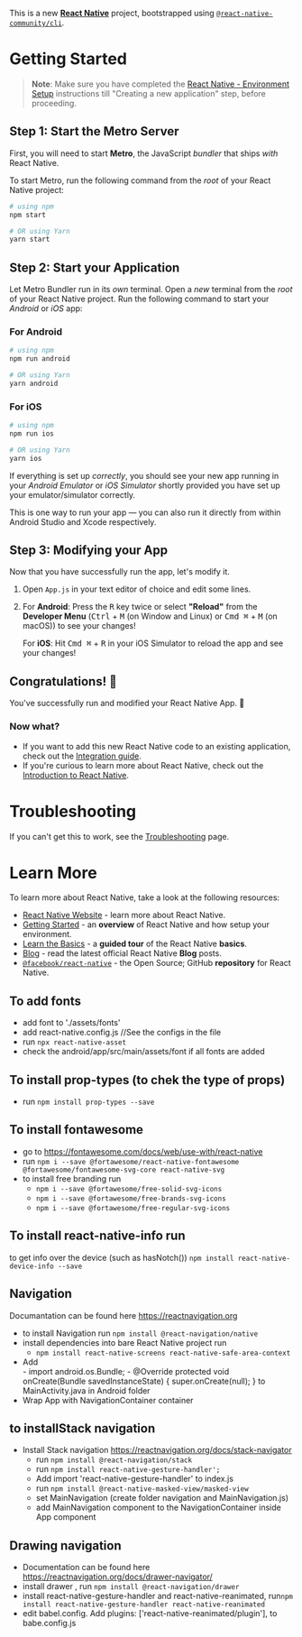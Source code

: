 This is a new [**React Native**](https://reactnative.dev) project, bootstrapped using [`@react-native-community/cli`](https://github.com/react-native-community/cli).

# Getting Started

>**Note**: Make sure you have completed the [React Native - Environment Setup](https://reactnative.dev/docs/environment-setup) instructions till "Creating a new application" step, before proceeding.

## Step 1: Start the Metro Server

First, you will need to start **Metro**, the JavaScript _bundler_ that ships _with_ React Native.

To start Metro, run the following command from the _root_ of your React Native project:

```bash
# using npm
npm start

# OR using Yarn
yarn start
```

## Step 2: Start your Application

Let Metro Bundler run in its _own_ terminal. Open a _new_ terminal from the _root_ of your React Native project. Run the following command to start your _Android_ or _iOS_ app:

### For Android

```bash
# using npm
npm run android

# OR using Yarn
yarn android
```

### For iOS

```bash
# using npm
npm run ios

# OR using Yarn
yarn ios
```

If everything is set up _correctly_, you should see your new app running in your _Android Emulator_ or _iOS Simulator_ shortly provided you have set up your emulator/simulator correctly.

This is one way to run your app — you can also run it directly from within Android Studio and Xcode respectively.

## Step 3: Modifying your App

Now that you have successfully run the app, let's modify it.

1. Open `App.js` in your text editor of choice and edit some lines.
2. For **Android**: Press the <kbd>R</kbd> key twice or select **"Reload"** from the **Developer Menu** (<kbd>Ctrl</kbd> + <kbd>M</kbd> (on Window and Linux) or <kbd>Cmd ⌘</kbd> + <kbd>M</kbd> (on macOS)) to see your changes!

   For **iOS**: Hit <kbd>Cmd ⌘</kbd> + <kbd>R</kbd> in your iOS Simulator to reload the app and see your changes!

## Congratulations! :tada:

You've successfully run and modified your React Native App. :partying_face:

### Now what?

- If you want to add this new React Native code to an existing application, check out the [Integration guide](https://reactnative.dev/docs/integration-with-existing-apps).
- If you're curious to learn more about React Native, check out the [Introduction to React Native](https://reactnative.dev/docs/getting-started).

# Troubleshooting

If you can't get this to work, see the [Troubleshooting](https://reactnative.dev/docs/troubleshooting) page.

# Learn More

To learn more about React Native, take a look at the following resources:

- [React Native Website](https://reactnative.dev) - learn more about React Native.
- [Getting Started](https://reactnative.dev/docs/environment-setup) - an **overview** of React Native and how setup your environment.
- [Learn the Basics](https://reactnative.dev/docs/getting-started) - a **guided tour** of the React Native **basics**.
- [Blog](https://reactnative.dev/blog) - read the latest official React Native **Blog** posts.
- [`@facebook/react-native`](https://github.com/facebook/react-native) - the Open Source; GitHub **repository** for React Native.


## To add fonts
- add font to './assets/fonts'
- add react-native.config.js //See the configs in the file
- run `npx react-native-asset`
- check the android/app/src/main/assets/font if all fonts are added

## To install prop-types (to chek the type of props)
- run `npm install prop-types --save`

## To install fontawesome
- go to https://fontawesome.com/docs/web/use-with/react-native
- run `npm i --save @fortawesome/react-native-fontawesome @fortawesome/fontawesome-svg-core react-native-svg`
- to install free branding run 
    - `npm i --save @fortawesome/free-solid-svg-icons`
    - `npm i --save @fortawesome/free-brands-svg-icons`
    - `npm i --save @fortawesome/free-regular-svg-icons`

## To install react-native-info run
to get info over the device (such as hasNotch())
`npm install react-native-device-info --save`

## Navigation
 Documantation can be found here https://reactnavigation.org
   - to install Navigation run 
          `npm install @react-navigation/native`
   - install dependencies into bare React Native project run 
        - `npm install react-native-screens react-native-safe-area-context`
   - Add   
    - import android.os.Bundle;
    - @Override
           protected void onCreate(Bundle savedInstanceState) {
             super.onCreate(null);
           }
           to MainActivity.java in Android folder
   - Wrap App with NavigationContainer container
## to installStack navigation
   - Install Stack navigation https://reactnavigation.org/docs/stack-navigator
        - run `npm install @react-navigation/stack`
        - run `npm install react-native-gesture-handler';`        
        - Add import 'react-native-gesture-handler' to index.js
        - run `npm install @react-native-masked-view/masked-view`
        - set MainNavigation (create folder navigation and MainNavigation.js) 
        - add MainNavigation component to the NavigationContainer inside App component
## Drawing navigation   
- Documentation can be found here https://reactnavigation.org/docs/drawer-navigator/
- install drawer , run `npm install @react-navigation/drawer`
- install react-native-gesture-handler and react-native-reanimated, run`npm install react-native-gesture-handler react-native-reanimated`
- edit babel.config. Add plugins: ['react-native-reanimated/plugin'], to babe.config.js
